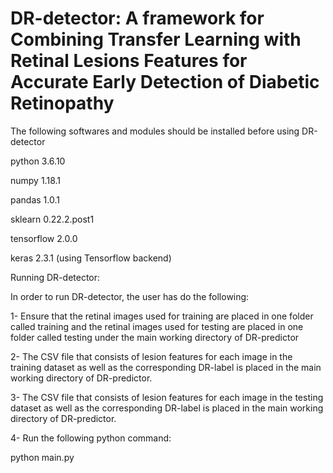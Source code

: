 # DR-detector: A framework for Combining Transfer Learning with Retinal Lesions Features for Accurate Early Detection of Diabetic Retinopathy
The following softwares and modules should be installed before using DR-detector

python 3.6.10

numpy 1.18.1

pandas 1.0.1

sklearn 0.22.2.post1

tensorflow 2.0.0

keras 2.3.1 (using Tensorflow backend)

Running DR-detector:

In order to run DR-detector, the user has do the following:

1- Ensure that the retinal images used for training are placed in one folder called training and the retinal images used for testing are placed in one folder called testing under the main working directory of DR-predictor

2- The CSV file that consists of lesion features for each image in the training dataset as well as the corresponding DR-label is placed in the main working directory of DR-predictor.

3- The CSV file that consists of lesion features for each image in the testing dataset as well as the corresponding DR-label is placed in the main working directory of DR-predictor.

4- Run the following python command:

python main.py 
